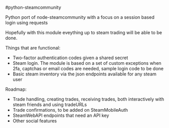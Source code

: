 #python-steamcommunity

Python port of node-steamcommunity with a focus on a session based login using requests

Hopefully with this module eveything up to steam trading will be able to be done.

Things that are functional:
- Two-factor authentication codes given a shared secret
- Steam login. The module is based on a set of custom exceptions when 2fa, captchas or email codes are needed, sample login code to be done
- Basic steam inventory via the json endpoints available for any steam user

Roadmap:
- Trade handling, creating trades, receiving trades, both interactively with steam friends and using tradeURLs
- Trade confirmations, to be added on SteamMobileAuth
- SteamWebAPI endpoints that need an API key
- Other social features
